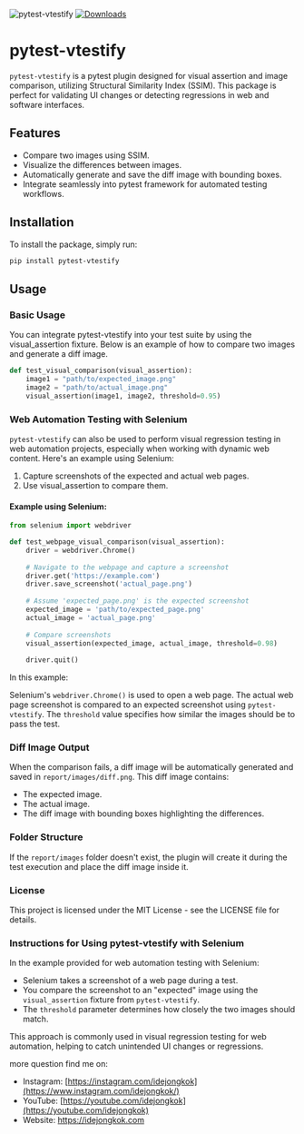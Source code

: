 ![pytest-vtestify](https://github.com/user-attachments/assets/a4d71178-342b-47f6-8cc6-f7a8ce2a9938)
[![Downloads](https://static.pepy.tech/badge/pytest-vtestify)](https://pepy.tech/project/pytest-vtestify)

# pytest-vtestify

`pytest-vtestify` is a pytest plugin designed for visual assertion and image comparison, utilizing Structural Similarity Index (SSIM). This package is perfect for validating UI changes or detecting regressions in web and software interfaces.

## Features

- Compare two images using SSIM.
- Visualize the differences between images.
- Automatically generate and save the diff image with bounding boxes.
- Integrate seamlessly into pytest framework for automated testing workflows.

## Installation

To install the package, simply run:

```bash
pip install pytest-vtestify
```

##  Usage

### Basic Usage

You can integrate pytest-vtestify into your test suite by using the visual_assertion fixture. Below is an example of how to compare two images and generate a diff image.

```python
def test_visual_comparison(visual_assertion):
    image1 = "path/to/expected_image.png"
    image2 = "path/to/actual_image.png"
    visual_assertion(image1, image2, threshold=0.95)
```

### Web Automation Testing with Selenium
`pytest-vtestify` can also be used to perform visual regression testing in web automation projects, especially when working with dynamic web content. Here's an example using Selenium:

1. Capture screenshots of the expected and actual web pages.
2. Use visual_assertion to compare them.

#### Example using Selenium:

```python
from selenium import webdriver

def test_webpage_visual_comparison(visual_assertion):
    driver = webdriver.Chrome()
    
    # Navigate to the webpage and capture a screenshot
    driver.get('https://example.com')
    driver.save_screenshot('actual_page.png')
    
    # Assume 'expected_page.png' is the expected screenshot
    expected_image = 'path/to/expected_page.png'
    actual_image = 'actual_page.png'
    
    # Compare screenshots
    visual_assertion(expected_image, actual_image, threshold=0.98)
    
    driver.quit()
```
In this example:

Selenium's `webdriver.Chrome()` is used to open a web page.
The actual web page screenshot is compared to an expected screenshot using `pytest-vtestify`.
The `threshold` value specifies how similar the images should be to pass the test.

### Diff Image Output
When the comparison fails, a diff image will be automatically generated and saved in `report/images/diff.png`. This diff image contains:

- The expected image.
- The actual image.
- The diff image with bounding boxes highlighting the differences.

### Folder Structure
If the `report/images` folder doesn't exist, the plugin will create it during the test execution and place the diff image inside it.

### License
This project is licensed under the MIT License - see the LICENSE file for details.

### **Instructions for Using pytest-vtestify with Selenium**

In the example provided for web automation testing with Selenium:
- Selenium takes a screenshot of a web page during a test.
- You compare the screenshot to an "expected" image using the `visual_assertion` fixture from `pytest-vtestify`.
- The `threshold` parameter determines how closely the two images should match.

This approach is commonly used in visual regression testing for web automation, helping to catch unintended UI changes or regressions.

more question find me on:
- Instagram: [https://instagram.com/idejongkok](https://www.instagram.com/idejongkok/)
- YouTube: [https://youtube.com/idejongkok](https://youtube.com/idejongkok)
- Website: https://idejongkok.com